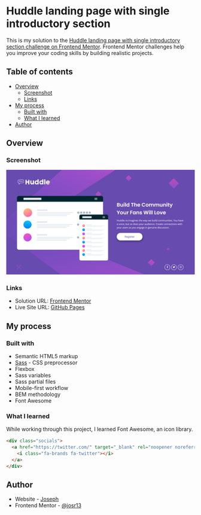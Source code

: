 # Huddle landing page with single introductory section

This is my solution to the [Huddle landing page with single introductory section challenge on Frontend Mentor](https://www.frontendmentor.io/challenges/huddle-landing-page-with-a-single-introductory-section-B_2Wvxgi0). Frontend Mentor challenges help you improve your coding skills by building realistic projects. 

## Table of contents

- [Overview](#overview)
  - [Screenshot](#screenshot)
  - [Links](#links)
- [My process](#my-process)
  - [Built with](#built-with)
  - [What I learned](#what-i-learned)
- [Author](#author)

## Overview

### Screenshot

![Huddle landing page with single introductory section desktop screenshot](images/screenshot.png)

### Links

- Solution URL: [Frontend Mentor]()
- Live Site URL: [GitHub Pages](https://josr13.github.io/huddle-landing-page-with-single-introductory-section/)

## My process

### Built with

- Semantic HTML5 markup
- [Sass](https://sass-lang.com/) - CSS preprocessor
- Flexbox
- Sass variables
- Sass partial files
- Mobile-first workflow
- BEM methodology
- Font Awesome

### What I learned

While working through this project, I learned Font Awesome, an icon library. 
```html
<div class="socials">
  <a href="https://twitter.com/" target="_blank" rel="noopener noreferrer" class="socials__tw">
    <i class="fa-brands fa-twitter"></i>
  </a>
</div>
```

## Author

- Website - [Joseph](https://josr13.github.io)
- Frontend Mentor - [@josr13](https://www.frontendmentor.io/profile/josr13)

